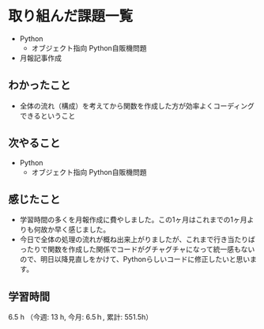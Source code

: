 # 取り組んだ課題一覧
- Python
    - オブジェクト指向 Python自販機問題 
- 月報記事作成
## わかったこと
- 全体の流れ（構成）を考えてから関数を作成した方が効率よくコーディングできるということ            
## 次やること
- Python
    - オブジェクト指向 Python自販機問題    
## 感じたこと
- 学習時間の多くを月報作成に費やしました。この1ヶ月はこれまでの1ヶ月よりも何故か早く感じました。
- 今日で全体の処理の流れが概ね出来上がりましたが、これまで行き当たりばったりで関数を作成した関係でコードがグチャグチャになって統一感もないので、明日以降見直しをかけて、Pythonらしいコードに修正したいと思います。    
## 学習時間
6.5 h （今週: 13 h, 今月: 6.5ｈ, 累計: 551.5h）